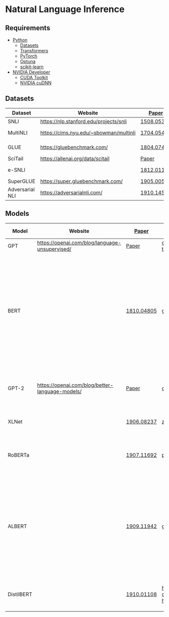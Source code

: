 # Natural Language Inference

## Requirements

- [Python](https://www.python.org/)
  - [Datasets](https://github.com/huggingface/datasets)
  - [Transformers](https://github.com/huggingface/transformers)
  - [PyTorch](https://pytorch.org/)
  - [Optuna](https://optuna.org/)
  - [scikit-learn](https://scikit-learn.org/)
- [NVIDIA Developer](https://developer.nvidia.com/)
  - [CUDA Toolkit](https://developer.nvidia.com/cuda-toolkit)
  - [NVIDIA cuDNN](https://developer.nvidia.com/cudnn)

## Datasets

| Dataset         | Website                                | [Paper](https://arxiv.org/)                                                                 | [Code](https://github.com/)                                           | [Hugging Face](https://huggingface.co/datasets)                                                                                    |
| --------------- | -------------------------------------- | ------------------------------------------------------------------------------------------- | --------------------------------------------------------------------- | ---------------------------------------------------------------------------------------------------------------------------------- |
| SNLI            | https://nlp.stanford.edu/projects/snli | [1508.05326](https://arxiv.org/abs/1508.05326)                                              |                                                                       | [snli](https://huggingface.co/datasets/snli)                                                                                       |
| MultiNLI        | https://cims.nyu.edu/~sbowman/multinli | [1704.05426](https://arxiv.org/abs/1704.05426)                                              | [nyu-mll/multiNLI](https://github.com/nyu-mll/multiNLI)               | [multi_nli](https://huggingface.co/datasets/multi_nli)<br>[multi_nli_mismatch](https://huggingface.co/datasets/multi_nli_mismatch) |
| GLUE            | https://gluebenchmark.com/             | [1804.07461](https://arxiv.org/abs/1804.07461)                                              | [nyu-mll/GLUE-baselines](https://github.com/nyu-mll/GLUE-baselines)   | [glue](https://huggingface.co/datasets/glue)                                                                                       |
| SciTail         | https://allenai.org/data/scitail       | [Paper](http://ai2-website.s3.amazonaws.com/publications/scitail-aaai-2018_cameraready.pdf) | [allenai/scitail](https://github.com/allenai/scitail)                 | [scitail](https://huggingface.co/datasets/scitail)                                                                                 |
| e-SNLI          |                                        | [1812.01193](https://arxiv.org/abs/1812.01193)                                              | [OanaMariaCamburu/e-SNLI](https://github.com/OanaMariaCamburu/e-SNLI) | [esnli](https://huggingface.co/datasets/esnli)                                                                                     |
| SuperGLUE       | https://super.gluebenchmark.com/       | [1905.00537](https://arxiv.org/abs/1905.00537)                                              | [nyu-mll/jiant](https://github.com/nyu-mll/jiant)                     | [super_glue](https://huggingface.co/datasets/super_glue)                                                                           |
| Adversarial NLI | https://adversarialnli.com/            | [1910.14599](https://arxiv.org/abs/1910.14599)                                              | [facebookresearch/anli](https://github.com/facebookresearch/anli)     | [anli](https://huggingface.co/datasets/anli)                                                                                       |

## Models

| Model      | Website                                         | [Paper](https://arxiv.org/)                                                                                    | [Code](https://github.com/)                                                                                                                                                  | [Hugging Face](https://huggingface.co/models)                                                                                                                                                                                                                                                                                                                                                                                                                                                                | [Videos](https://www.youtube.com/)                            |
| ---------- | ----------------------------------------------- | -------------------------------------------------------------------------------------------------------------- | ---------------------------------------------------------------------------------------------------------------------------------------------------------------------------- | ------------------------------------------------------------------------------------------------------------------------------------------------------------------------------------------------------------------------------------------------------------------------------------------------------------------------------------------------------------------------------------------------------------------------------------------------------------------------------------------------------------ | ------------------------------------------------------------- |
| GPT        | https://openai.com/blog/language-unsupervised/  | [Paper](https://cdn.openai.com/research-covers/language-unsupervised/language_understanding_paper.pdf)         | [openai/finetune-transformer-lm](https://github.com/openai/finetune-transformer-lm)                                                                                          | [openai-gpt](https://huggingface.co/openai-gpt)                                                                                                                                                                                                                                                                                                                                                                                                                                                              |
| BERT       |                                                 | [1810.04805](https://arxiv.org/abs/1810.04805)                                                                 | [google-research/bert](https://github.com/google-research/bert)                                                                                                              | [bert-base-cased](https://huggingface.co/bert-base-cased)<br>[bert-base-uncased](https://huggingface.co/bert-base-uncased)<br>[bert-large-cased](https://huggingface.co/bert-large-cased)<br>[bert-large-cased-whole-word-masking](https://huggingface.co/bert-large-cased-whole-word-masking)<br>[bert-large-uncased](https://huggingface.co/bert-large-uncased)<br>[bert-large-uncased-whole-word-masking](https://huggingface.co/bert-large-uncased-whole-word-masking)                                   | [Yannic Kilcher](https://www.youtube.com/watch?v=-9evrZnBorM) |
| GPT-2      | https://openai.com/blog/better-language-models/ | [Paper](https://cdn.openai.com/better-language-models/language_models_are_unsupervised_multitask_learners.pdf) | [openai/gpt-2](https://github.com/openai/gpt-2)                                                                                                                              | [distilgpt2](https://huggingface.co/distilgpt2)<br>[gpt2](https://huggingface.co/gpt2)<br>[gpt2-medium](https://huggingface.co/gpt2-medium)<br>[gpt2-large](https://huggingface.co/gpt2-large)<br>[gpt2-xl](https://huggingface.co/gpt2-xl)                                                                                                                                                                                                                                                                  | [Yannic Kilcher](https://www.youtube.com/watch?v=u1_qMdb0kYU) |
| XLNet      |                                                 | [1906.08237](https://arxiv.org/abs/1906.08237)                                                                 | [zihangdai/xlnet](https://github.com/zihangdai/xlnet)                                                                                                                        | [xlnet-base-cased](https://huggingface.co/xlnet-base-cased)<br>[xlnet-large-cased](https://huggingface.co/xlnet-large-cased)                                                                                                                                                                                                                                                                                                                                                                                 | [Yannic Kilcher](https://www.youtube.com/watch?v=H5vpBCLo74U) |
| RoBERTa    |                                                 | [1907.11692](https://arxiv.org/abs/1907.11692)                                                                 | [pytorch/fairseq](https://github.com/pytorch/fairseq)                                                                                                                        | [distilroberta-base](https://huggingface.co/distilroberta-base)<br>[roberta-base](https://huggingface.co/roberta-base)<br>[roberta-large](https://huggingface.co/roberta-large)                                                                                                                                                                                                                                                                                                                              | [Yannic Kilcher](https://www.youtube.com/watch?v=-MCYbmU9kfg) |
| ALBERT     |                                                 | [1909.11942](https://arxiv.org/abs/1909.11942)                                                                 | [google-research/ALBERT](https://github.com/google-research/ALBERT)                                                                                                          | [albert-base-v1](https://huggingface.co/albert-base-v1)<br>[albert-base-v2](https://huggingface.co/albert-base-v2)<br>[albert-large-v1](https://huggingface.co/albert-large-v1)<br>[albert-large-v2](https://huggingface.co/albert-large-v2)<br>[albert-xlarge-v1](https://huggingface.co/albert-xlarge-v1)<br>[albert-xlarge-v2](https://huggingface.co/albert-xlarge-v2)<br>[albert-xxlarge-v1](https://huggingface.co/albert-xxlarge-v1)<br>[albert-xxlarge-v2](https://huggingface.co/albert-xxlarge-v2) |                                                               |
| DistilBERT |                                                 | [1910.01108](https://arxiv.org/abs/1910.01108)                                                                 | [huggingface/swift-coreml-transformers](https://github.com/huggingface/swift-coreml-transformers)<br>[huggingface/transformers](https://github.com/huggingface/transformers) | [distilbert-base-cased](https://huggingface.co/distilbert-base-cased)<br>[distilbert-base-uncased](https://huggingface.co/distilbert-base-uncased)                                                                                                                                                                                                                                                                                                                                                           |                                                               |
